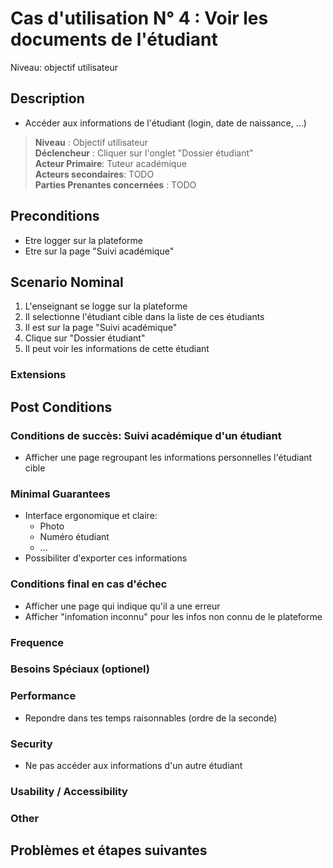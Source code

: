 # Cas d'utilisation N° 4 :  Voir les documents de l'étudiant

Niveau: objectif utilisateur

##	Description
- Accéder aux informations de l'étudiant (login, date de naissance, ...)

> **Niveau** : Objectif utilisateur  
> **Déclencheur** : Cliquer sur l'onglet "Dossier étudiant"  
> **Acteur Primaire**: Tuteur académique   
> **Acteurs secondaires**: TODO   
> **Parties Prenantes concernées** : TODO   
 
 
## Preconditions

- Etre logger sur la plateforme
- Etre sur la page "Suivi académique"

## Scenario Nominal

1.	L'enseignant se logge sur la plateforme
2.	Il selectionne l'étudiant cible dans la liste de ces étudiants
3.	Il est sur la page "Suivi académique"
4.  Clique sur "Dossier étudiant"
5.	Il peut voir les informations de cette étudiant

###	Extensions


## Post Conditions
### Conditions de succès: Suivi académique d'un étudiant

- Afficher une page regroupant les informations personnelles l'étudiant cible

### Minimal Guarantees
- Interface ergonomique et claire:
  -  Photo 
  -  Numéro étudiant
  -  ...
- Possibiliter d'exporter ces informations
 
### Conditions final en cas d'échec
- Afficher une page qui indique qu'il a une erreur 
- Afficher "infomation inconnu" pour les infos non connu de le plateforme


### Frequence  

### Besoins Spéciaux (optionel)  

### Performance  
- Repondre dans tes temps raisonnables (ordre de la seconde)
 
###	Security  
- Ne pas accéder aux informations d'un autre étudiant

###	Usability / Accessibility  

###	Other  

##	Problèmes et étapes suivantes  
